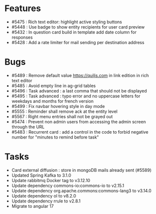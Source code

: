 
# Features
- #5475 : Rich text editor: highlight active styling buttons
- #5448 : Use badge to show entity recipients for user card preview
- #5432 : In question card build in template add date column for responses
- #5428 : Add a rate limiter for mail sending per destination address
  
# Bugs

- #5489 : Remove default value https://quiljs.com in link edition in rich text editor
- #5485 : Avoid empty line in ag-grid tables
- #5496 : Task advanced : a last comma that should not be displayed
- #5495 : Task advanced : typo error and no uppercase letters for weekdays and months for french version
- #5499 : Fix navbar hovering style in day mode
- #5555 : Reminder shall remove ack at the entity level
- #5567 : Right menu entries shall not be grayed out
- #5474 : Prevent non admin users from accessing the admin screen through the URL
- #5483 : Recurrent card : add a control in the code to forbid negative number for "minutes to remind before task"

# Tasks

- Card external diffusion : store in mongoDB mails already sent (#5589)
- Updated Spring Kafka to 3.1.0
- Update rabbitmq Docker tag to v3.12.10
- Update dependency commons-io:commons-io to v2.15.1
- Update dependency org.apache.commons:commons-lang3 to v3.14.0
- Update dependency ol to v8.2.0 
- Update dependency rrule to v2.8.1
- Migrate to angular 17

